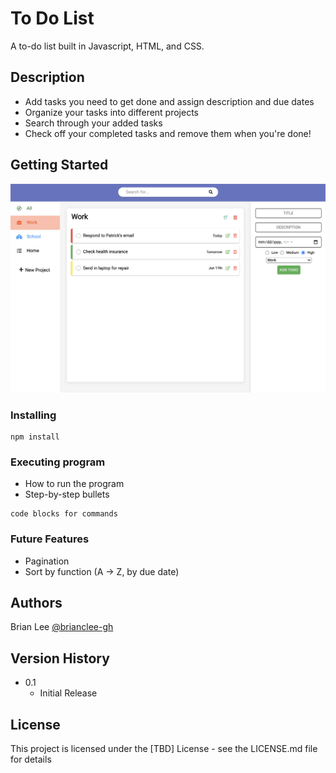 # To Do List
A to-do list built in Javascript, HTML, and CSS.

## Description

* Add tasks you need to get done and assign description and due dates
* Organize your tasks into different projects
* Search through your added tasks
* Check off your completed tasks and remove them when you're done!

## Getting Started

![Example](/example.png?raw=true "example screenshot")

### Installing

```
npm install
```

### Executing program

* How to run the program
* Step-by-step bullets
```
code blocks for commands
```

### Future Features

* Pagination
* Sort by function (A -> Z, by due date)

## Authors

Brian Lee
[@brianclee-gh](https://github.com/brianclee-gh)

## Version History

* 0.1
    * Initial Release

## License

This project is licensed under the [TBD] License - see the LICENSE.md file for details
